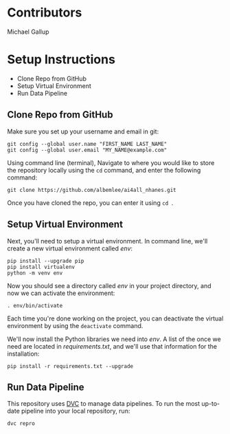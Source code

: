 # Contributors
Michael Gallup

# Setup Instructions
- Clone Repo from GitHub
- Setup Virtual Environment
- Run Data Pipeline


## Clone Repo from GitHub
Make sure you set up your username and email in git:
```
git config --global user.name "FIRST_NAME LAST_NAME"
git config --global user.email "MY_NAME@example.com"
```

Using command line (terminal), Navigate to where you would like to store the repository locally using the `cd` command, and enter the following command:
```
git clone https://github.com/albemlee/ai4all_nhanes.git
```

Once you have cloned the repo, you can enter it using `cd `.


## Setup Virtual Environment
Next, you'll need to setup a virtual environment. In command line, we'll create a new virtual environment called *env*:
```
pip install --upgrade pip
pip install virtualenv
python -m venv env
```

Now you should see a directory called *env* in your project directory, and now we can activate the environment:
```
. env/bin/activate
```

Each time you're done working on the project, you can deactivate the virtual environment by using the `deactivate` command.

We'll now install the Python libraries we need into *env*. A list of the once we need are located in *requirements.txt*, and we'll use that information for the installation:
```
pip install -r requirements.txt --upgrade
```


## Run Data Pipeline
This repository uses [DVC](https://dvc.org/) to manage data pipelines. To run the most up-to-date pipeline into your local repository, run:
```
dvc repro
```
